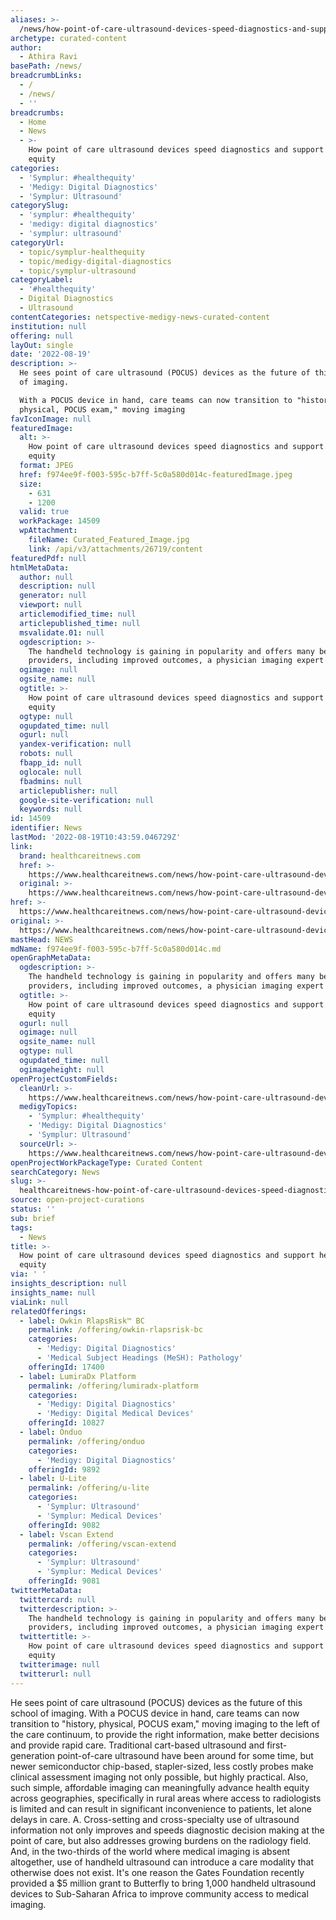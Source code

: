 ```yaml
---
aliases: >-
  /news/how-point-of-care-ultrasound-devices-speed-diagnostics-and-support-health-equity
archetype: curated-content
author:
  - Athira Ravi
basePath: /news/
breadcrumbLinks:
  - /
  - /news/
  - ''
breadcrumbs:
  - Home
  - News
  - >-
    How point of care ultrasound devices speed diagnostics and support health
    equity
categories:
  - 'Symplur: #healthequity'
  - 'Medigy: Digital Diagnostics'
  - 'Symplur: Ultrasound'
categorySlug:
  - 'symplur: #healthequity'
  - 'medigy: digital diagnostics'
  - 'symplur: ultrasound'
categoryUrl:
  - topic/symplur-healthequity
  - topic/medigy-digital-diagnostics
  - topic/symplur-ultrasound
categoryLabel:
  - '#healthequity'
  - Digital Diagnostics
  - Ultrasound
contentCategories: netspective-medigy-news-curated-content
institution: null
offering: null
layOut: single
date: '2022-08-19'
description: >-
  He sees point of care ultrasound (POCUS) devices as the future of this school
  of imaging.

  With a POCUS device in hand, care teams can now transition to "history,
  physical, POCUS exam," moving imaging 
favIconImage: null
featuredImage:
  alt: >-
    How point of care ultrasound devices speed diagnostics and support health
    equity
  format: JPEG
  href: f974ee9f-f003-595c-b7ff-5c0a580d014c-featuredImage.jpeg
  size:
    - 631
    - 1200
  valid: true
  workPackage: 14509
  wpAttachment:
    fileName: Curated_Featured_Image.jpg
    link: /api/v3/attachments/26719/content
featuredPdf: null
htmlMetaData:
  author: null
  description: null
  generator: null
  viewport: null
  articlemodified_time: null
  articlepublished_time: null
  msvalidate.01: null
  ogdescription: >-
    The handheld technology is gaining in popularity and offers many benefits to
    providers, including improved outcomes, a physician imaging expert says.
  ogimage: null
  ogsite_name: null
  ogtitle: >-
    How point of care ultrasound devices speed diagnostics and support health
    equity
  ogtype: null
  ogupdated_time: null
  ogurl: null
  yandex-verification: null
  robots: null
  fbapp_id: null
  oglocale: null
  fbadmins: null
  articlepublisher: null
  google-site-verification: null
  keywords: null
id: 14509
identifier: News
lastMod: '2022-08-19T10:43:59.046729Z'
link:
  brand: healthcareitnews.com
  href: >-
    https://www.healthcareitnews.com/news/how-point-care-ultrasound-devices-speed-diagnostics-and-support-health-equity
  original: >-
    https://www.healthcareitnews.com/news/how-point-care-ultrasound-devices-speed-diagnostics-and-support-health-equity
href: >-
  https://www.healthcareitnews.com/news/how-point-care-ultrasound-devices-speed-diagnostics-and-support-health-equity
original: >-
  https://www.healthcareitnews.com/news/how-point-care-ultrasound-devices-speed-diagnostics-and-support-health-equity
mastHead: NEWS
mdName: f974ee9f-f003-595c-b7ff-5c0a580d014c.md
openGraphMetaData:
  ogdescription: >-
    The handheld technology is gaining in popularity and offers many benefits to
    providers, including improved outcomes, a physician imaging expert says.
  ogtitle: >-
    How point of care ultrasound devices speed diagnostics and support health
    equity
  ogurl: null
  ogimage: null
  ogsite_name: null
  ogtype: null
  ogupdated_time: null
  ogimageheight: null
openProjectCustomFields:
  cleanUrl: >-
    https://www.healthcareitnews.com/news/how-point-care-ultrasound-devices-speed-diagnostics-and-support-health-equity
  medigyTopics:
    - 'Symplur: #healthequity'
    - 'Medigy: Digital Diagnostics'
    - 'Symplur: Ultrasound'
  sourceUrl: >-
    https://www.healthcareitnews.com/news/how-point-care-ultrasound-devices-speed-diagnostics-and-support-health-equity
openProjectWorkPackageType: Curated Content
searchCategory: News
slug: >-
  healthcareitnews-how-point-of-care-ultrasound-devices-speed-diagnostics-and-support-health-equity
source: open-project-curations
status: ''
sub: brief
tags:
  - News
title: >-
  How point of care ultrasound devices speed diagnostics and support health
  equity
via: ' '
insights_description: null
insights_name: null
viaLink: null
relatedOfferings:
  - label: Owkin RlapsRisk™ BC
    permalink: /offering/owkin-rlapsrisk-bc
    categories:
      - 'Medigy: Digital Diagnostics'
      - 'Medical Subject Headings (MeSH): Pathology'
    offeringId: 17400
  - label: LumiraDx Platform
    permalink: /offering/lumiradx-platform
    categories:
      - 'Medigy: Digital Diagnostics'
      - 'Medigy: Digital Medical Devices'
    offeringId: 10827
  - label: Onduo
    permalink: /offering/onduo
    categories:
      - 'Medigy: Digital Diagnostics'
    offeringId: 9892
  - label: U-Lite
    permalink: /offering/u-lite
    categories:
      - 'Symplur: Ultrasound'
      - 'Symplur: Medical Devices'
    offeringId: 9082
  - label: Vscan Extend
    permalink: /offering/vscan-extend
    categories:
      - 'Symplur: Ultrasound'
      - 'Symplur: Medical Devices'
    offeringId: 9081
twitterMetaData:
  twittercard: null
  twitterdescription: >-
    The handheld technology is gaining in popularity and offers many benefits to
    providers, including improved outcomes, a physician imaging expert says.
  twittertitle: >-
    How point of care ultrasound devices speed diagnostics and support health
    equity
  twitterimage: null
  twitterurl: null
---
```

<p>He sees point of care ultrasound (POCUS) devices as the future of this school of imaging.
With a POCUS device in hand, care teams can now transition to "history, physical, POCUS exam," moving imaging to the left of the care continuum, to provide the right information, make better decisions and provide rapid care.
Traditional cart-based ultrasound and first-generation point-of-care ultrasound have been around for some time, but newer semiconductor chip-based, stapler-sized, less costly probes make clinical assessment imaging not only possible, but highly practical.
Also, such simple, affordable imaging can meaningfully advance health equity across geographies, specifically in rural areas where access to radiologists is limited and can result in significant inconvenience to patients, let alone delays in care.
A. Cross-setting and cross-specialty use of ultrasound information not only improves and speeds diagnostic decision making at the point of care, but also addresses growing burdens on the radiology field.
And, in the two-thirds of the world where medical imaging is absent altogether, use of handheld ultrasound can introduce a care modality that otherwise does not exist. It's one reason the Gates Foundation recently provided a $5 million grant to Butterfly to bring 1,000 handheld ultrasound devices to Sub-Saharan Africa to improve community access to medical imaging.</p>